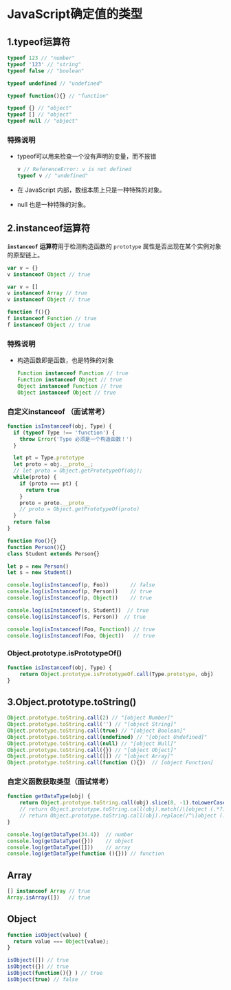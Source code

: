 # JavaScript确定值的类型

## 1.typeof运算符

```js
typeof 123 // "number"
typeof '123' // "string"
typeof false // "boolean"

typeof undefined // "undefined"

typeof function(){} // "function"

typeof {} // "object"
typeof [] // "object"
typeof null // "object"
```

### 特殊说明

* typeof可以用来检查一个没有声明的变量，而不报错

  ```js
  v // ReferenceError: v is not defined
  typeof v // "undefined"
  ```

* 在 JavaScript 内部，数组本质上只是一种特殊的对象。
* null 也是一种特殊的对象。



## 2.instanceof运算符

**`instanceof`** **运算符**用于检测构造函数的 `prototype` 属性是否出现在某个实例对象的原型链上。

```js
var v = {}
v instanceof Object // true

var v = []
v instanceof Array // true
v instanceof Object // true

function f(){}
f instanceof Function // true
f instanceof Object // true
```

### 特殊说明

* 构造函数即是函数，也是特殊的对象

    ```js
    Function instanceof Function // true
    Function instanceof Object // true
    Object instanceof Function // true
    Object instanceof Object // true
    ```

### 自定义instanceof （面试常考）

```js
function isInstanceof(obj, Type) {
  if (typeof Type !== 'function') {
    throw Error('Type 必须是一个构造函数！')
  }

  let pt = Type.prototype
  let proto = obj.__proto__;
  // let proto = Object.getPrototypeOf(obj);
  while(proto) {
    if (proto === pt) {
      return true
    }
    proto = proto.__proto__
    // proto = Object.getPrototypeOf(proto)
  }
  return false
}

function Foo(){}
function Person(){}
class Student extends Person{}

let p = new Person()
let s = new Student()

console.log(isInstanceof(p, Foo))       // false
console.log(isInstanceof(p, Person))    // true
console.log(isInstanceof(p, Object))    // true

console.log(isInstanceof(s, Student))  // true
console.log(isInstanceof(s, Person))  // true

console.log(isInstanceof(Foo, Function)) // true
console.log(isInstanceof(Foo, Object))   // true
```

### Object.prototype.isPrototypeOf()

```js
function isInstanceof(obj, Type) {
    return Object.prototype.isPrototypeOf.call(Type.prototype, obj)
}
```



## 3.Object.prototype.toString()

```js
Object.prototype.toString.call(2) // "[object Number]"
Object.prototype.toString.call('') // "[object String]"
Object.prototype.toString.call(true) // "[object Boolean]"
Object.prototype.toString.call(undefined) // "[object Undefined]"
Object.prototype.toString.call(null) // "[object Null]"
Object.prototype.toString.call({}) // "[object Object]"
Object.prototype.toString.call([]) // "[object Array]"
Object.prototype.toString.call(function (){})  // [object Function]
```

### 自定义函数获取类型（面试常考）

```js
function getDataType(obj) {
    return Object.prototype.toString.call(obj).slice(8, -1).toLowerCase();
    // return Object.prototype.toString.call(obj).match(/\[object (.*?)]/)[1].toLowerCase();
    // return Object.prototype.toString.call(obj).replace(/^\[object (.+)]$/, '$1').toLowerCase();
}

console.log(getDataType(34.4))  // number
console.log(getDataType({}))    // object
console.log(getDataType([]))    // array
console.log(getDataType(function (){})) // function
```

## Array
```js
[] instanceof Array	// true
Array.isArray([])	// true
```
## Object
```js
function isObject(value) {
  return value === Object(value);
}

isObject([]) // true
isObject({}) // true
isObject(function(){} ) // true
isObject(true) // false
```